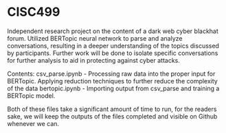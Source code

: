 # CISC499
Independent research project on the content of a dark web cyber blackhat forum. 
Utilized BERTopic neural network to parse and analyze conversations, resulting in a deeper understanding of the topics discussed by participants. 
Further work will be done to isolate specific conversations for further analysis to aid in protecting against cyber attacks.

Contents:
  csv_parse.ipynb - Processing raw data into the proper input for BERTopic. Applying reduction techniques to further reduce the complexity of the data
  bertopic.ipynb - Importing output from csv_parse and training a BERTopic model.

Both of these files take a significant amount of time to run, for the readers sake, we will keep the outputs of the files completed and visible on Github whenever we can.
